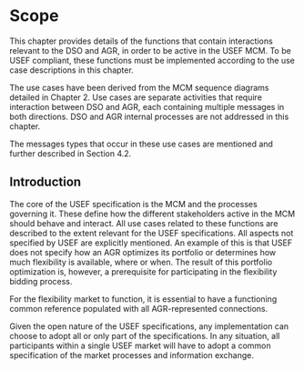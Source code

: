 # Scope

This chapter provides details of the functions that contain interactions relevant to the DSO and AGR, in order to be active in the USEF MCM.
To be USEF compliant, these functions must be implemented according to the use case descriptions in this chapter.

The use cases have been derived from the MCM sequence diagrams detailed in Chapter 2.
Use cases are separate activities that require interaction between DSO and AGR, each containing multiple messages in both directions.
DSO and AGR internal processes are not addressed in this chapter.

The messages types that occur in these use cases are mentioned and further described in Section 4.2.

## Introduction

The core of the USEF specification is the MCM and the processes governing it.
These define how the different stakeholders active in the MCM should behave and interact.
All use cases related to these functions are described to the extent relevant for the USEF specifications.
All aspects not specified by USEF are explicitly mentioned.
An example of this is that USEF does not specify how an AGR optimizes its portfolio or determines how much flexibility is available, where or when.
The result of this portfolio optimization is, however, a prerequisite for participating in the flexibility bidding process.

For the flexibility market to function, it is essential to have a functioning common reference populated with all AGR-represented connections.

Given the open nature of the USEF specifications, any implementation can choose to adopt all or only part of the specifications.
In any situation, all participants within a single USEF market will have to adopt a common specification of the market processes and information exchange.
